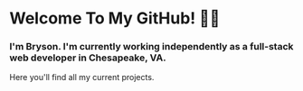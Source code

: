 # Welcome To My GitHub! 👋🌲

### I'm **Bryson**. I'm currently working independently as a full-stack web developer in Chesapeake, VA.

Here you'll find all my current projects.

<!--
**tacbodell/tacbodell** is a ✨ _special_ ✨ repository because its `README.md` (this file) appears on your GitHub profile.

Here are some ideas to get you started:

- 🔭 I’m currently working on ...
- 🌱 I’m currently learning ...
- 👯 I’m looking to collaborate on ...
- 🤔 I’m looking for help with ...
- 💬 Ask me about ...
- 📫 How to reach me: ...
- 😄 Pronouns: ...
- ⚡ Fun fact: ...
-->
